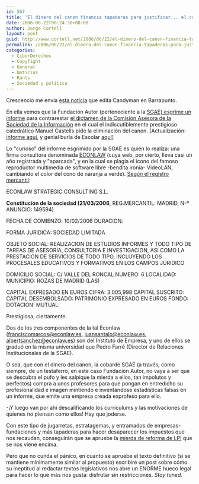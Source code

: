 ```yaml
---
id: 567
title: 'El dinero del canon financia tapaderas para justificar... el canon (SGAE = Econlaw)'
date: 2006-06-22T08:24:30+00:00
author: Jorge Cortell
layout: post
guid: http://www.cortell.net/2006/06/22/el-dinero-del-canon-financia-tapaderas-para-justificar-el-canon-sgae-econlaw/
permalink: /2006/06/22/el-dinero-del-canon-financia-tapaderas-para-justificar-el-canon-sgae-econlaw/
categories:
  - CiberDerechos
  - Copyfight
  - General
  - Noticias
  - Rants
  - Sociedad y polí­tica
---
```

Crescencio me enví­a <a title="Econlaw en Barrapunto" target="_blank" href="http://barrapunto.com/article.pl?sid=06/06/20/2223235">esta noticia</a> que edita Candyman en Barrapunto.
  
En ella vemos que la Fundación Autor (perteneciente a la <a title="Informe SGAE" target="_blank" href="http://www.elmundo.es/navegante/2006/06/20/cultura/1150814074.html">SGAE) esgrime un informe</a> para contrarestar <a title="Dictamen comisión" target="_blank" href="http://www.elmundo.es/navegante/2006/05/24/cultura/1148463360.html">el dictamen de la Comisión Asesora de la Sociedad de la Información</a> en el cual el indiscutiblemente prestigioso catedrático Manuel Castells pide la eliminación del canon. [Actualización: <a target="_blank" title="Informe Econlaw" href="http://www.sgae.es/recursos/pdf/comunicacion/Econlaw.pdf">informe aquí­</a>, y genial burla de Escolar <a target="_blank" title="Burla de Escolar" href="http://www.escolar.net/MT/archives/2006/06/my_consultant_i_1.html">aquí­</a>]
  
Lo "curioso" del informe esgrimido por la SGAE es quién lo realiza: una firma consultora denominada <a title="Econlaw.es" target="_blank" href="http://www.econlaw.es/">ECONLAW</a> (cuya web, por cierto, lleva casi un año registrada y "aparcada", y en la cual se plagia el icono del famoso reproductor multimedia de software libre -bendita ironí­a- VideoLAN, cambiando el color del cono de naranja a verde). <a title="Econlaw registro" target="_blank" href="http://www.nomefio.es/InfEmpInfdisponibles.asp?cod_sociedad=3272315">Según el registro mercantil</a>:

ECONLAW STRATEGIC CONSULTING S.L.
  
**Constitución de la sociedad (21/03/2006**, REG.MERCANTIL: MADRID, N-º ANUNCIO: 149594)
  
FECHA DE COMIENZO: 10/02/2006 DURACION:
  
FORMA JURIDICA: SOCIEDAD LIMITADA
  
OBJETO SOCIAL: REALIZACION DE ESTUDIOS INFORMES Y TODO TIPO DE TAREAS DE ASESORIA, CONSULTORIA E INVESTIGACION, ASI COMO LA PRESTACION DE SERVICIOS DE TODO TIPO, INCLUYENDO LOS PROCESALES EDUCATIVOS Y FORMATIVOS EN LOS CAMPOS JURIDICO
  
DOMICILIO SOCIAL: C/ VALLE DEL RONCAL NUMERO: 6 LOCALIDAD: MUNICIPIO: ROZAS DE MADRID (LAS)
  
CAPITAL EXPRESADO EN EUROS CIFRA: 3.005,998 CAPITAL SUSCRITO: CAPITAL DESEMBOLSADO: PATRIMONIO EXPRESADO EN EUROS FONDO: DOTACION: MUTUAL:

Prestigiosa, ciertamente.

Dos de los tres componentes de la tal Econlaw (franciscomarcos@econlaw.es, juansantalo@econlaw.es, albertsanchez@econlaw.es) son del Instituto de Empresa, y uno de ellos se graduó en la misma universidad que Pedro Farré (Director de Relaciones Institucionales de la SGAE).
  
O sea, que con el dinero del canon, la cobarde SGAE (a través, como siempre, de un testaferro, en este caso Fundación Autor, no vaya a ser que se descubra el pufo y les salpique la mierda a ellos, tan impolutos y perfectos) compra a unos profesores para que pongan en entredicho su profesionalidad e imagen mintiendo e inventándose estadí­sticas falsas en un informe, que emite una empresa creada exprofeso para ello.

-¡Y luego van por ahi descalificando los currí­culums y las motivaciones de quienes no piensan como ellos! Hay que joderse.

Con este tipo de jugarretas, estratagemas, y entramados de empresas-fundaciones y más tapaderas para hacer desaparecer los impuestos que nos recaudan, conseguirán que se apruebe la <a title="Reforma LPI" target="_blank" href="http://www.elmundo.es/navegante/2006/05/24/cultura/1148463360.html">mierda de reforma de LPI</a> que se nos viene encima.

Pero que no cunda el pánico, en cuanto se apruebe el texto definitivo (si se mantiene mí­nimamente similar al propuesto) escribiré un post sobre cómo su ineptitud al redactar textos legislativos nos abre un ENORME hueco legal para hacer lo que más nos gusta: disfrutar sin restricciones. _Stay tuned_.